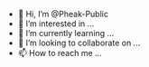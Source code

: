 - 👋 Hi, I’m @Pheak-Public
- 👀 I’m interested in ...
- 🌱 I’m currently learning ...
- 💞️ I’m looking to collaborate on ...
- 📫 How to reach me ...

<!---
Pheak-Public/Pheak-Public is a ✨ special ✨ repository because its `README.md` (this file) appears on your GitHub profile.
You can click the Preview link to take a look at your changes.
--->
